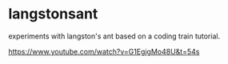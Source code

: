 # langstonsant

experiments with langston's ant based on a coding train tutorial.

https://www.youtube.com/watch?v=G1EgjgMo48U&t=54s

